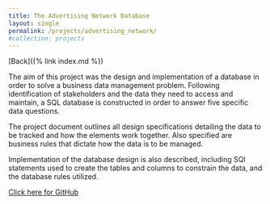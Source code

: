 ```yaml
---
title: The Advertising Network Database
layout: single
permalink: /projects/advertising_network/
#collection: projects
---
```

[Back]({% link index.md %})

The aim of this project was the design and implementation of a database in order to solve a business data management problem. Following identification of stakeholders and the data they need to access and maintain, a SQL database is constructed in order to answer five specific data questions.

The project document outlines all design specifications detailing the data to be tracked and how the elements work together. Also specified are business rules that dictate how the data is to be managed.

Implementation of the database design is also described, including SQl statements used to create the tables and columns to constrain the data, and the database rules utilized.

[Click here for GitHub](https://github.com/EmmaWoods73/IST659---Database-Management)
